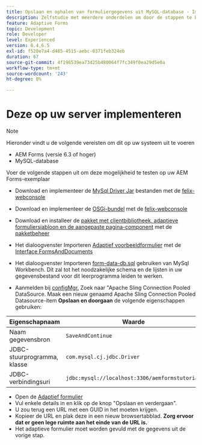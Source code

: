 ```yaml
---
title: Opslaan en ophalen van formuliergegevens uit MySQL-database - Implementeren
description: Zelfstudie met meerdere onderdelen om door de stappen te bladeren die nodig zijn voor het opslaan en ophalen van formuliergegevens
feature: Adaptive Forms
topic: Development
role: Developer
level: Experienced
version: 6.4,6.5
exl-id: f520e7a4-d485-4515-aebc-8371feb324eb
duration: 67
source-git-commit: 4f196539ea73d25b480064f7fc349f0ea29d5e0a
workflow-type: tm+mt
source-wordcount: '243'
ht-degree: 0%

---
```


# Deze op uw server implementeren

>[!NOTE]
>
>Hieronder vindt u de volgende vereisten om dit op uw systeem uit te voeren
>
>* AEM Forms (versie 6.3 of hoger)
>* MySQL-database

Voer de volgende stappen uit om deze mogelijkheid te testen op uw AEM Forms-exemplaar

* Download en implementeer de [MySql Driver Jar](assets/mysqldriver.jar) bestanden met de [felix-webconsole](http://localhost:4502/system/console/bundles)
* Download en implementeer de [OSGi-bundel](assets/SaveAndContinue.SaveAndContinue.core-1.0-SNAPSHOT.jar) met de [felix-webconsole](http://localhost:4502/system/console/bundles)
* Download en installeer de [pakket met clientbibliotheek, adaptieve formuliersjabloon en de aangepaste pagina-component](assets/store-and-fetch-af-with-data.zip) met de [pakketbeheer](http://localhost:4502/crx/packmgr/index.jsp)
* Het dialoogvenster Importeren [Adaptief voorbeeldformulier](assets/sample-adaptive-form.zip) met de [Interface FormsAndDocuments](http://localhost:4502/aem/forms.html/content/dam/formsanddocuments)

* Het dialoogvenster Importeren [form-data-db.sql](assets/form-data-db.sql) gebruiken van MySql Workbench. Dit zal tot het noodzakelijke schema en de lijsten in uw gegevensbestand voor dit leerprogramma leiden te werken.
* Aanmelden bij [configMgr.](http://localhost:4502/system/console/configMgr) Zoek naar &quot;Apache Sling Connection Pooled DataSource. Maak een nieuw genaamd Apache Sling Connection Pooled Datasource-item **Opslaan en doorgaan** de volgende eigenschappen gebruiken:

| Eigenschapnaam | Waarde |
| ------------------------|---------------------------------------|
| Naam gegevensbron | `SaveAndContinue` |
| JDBC-stuurprogramma, klasse | `com.mysql.cj.jdbc.Driver` |
| JDBC-verbindingsuri | `jdbc:mysql://localhost:3306/aemformstutorial` |

* Open de [Adaptief formulier](http://localhost:4502/content/dam/formsanddocuments/demostoreandretrieveformdata/jcr:content?wcmmode=disabled)
* Vul enkele details in en klik op de knop &quot;Opslaan en verdergaan&quot;.
* U zou terug een URL met een GUID in het moeten krijgen.
* Kopieer de URL en plak deze in een nieuw browsertabblad. **Zorg ervoor dat er geen lege ruimte aan het einde van de URL is.**
* Het adaptieve formulier moet worden gevuld met de gegevens uit de vorige stap.
